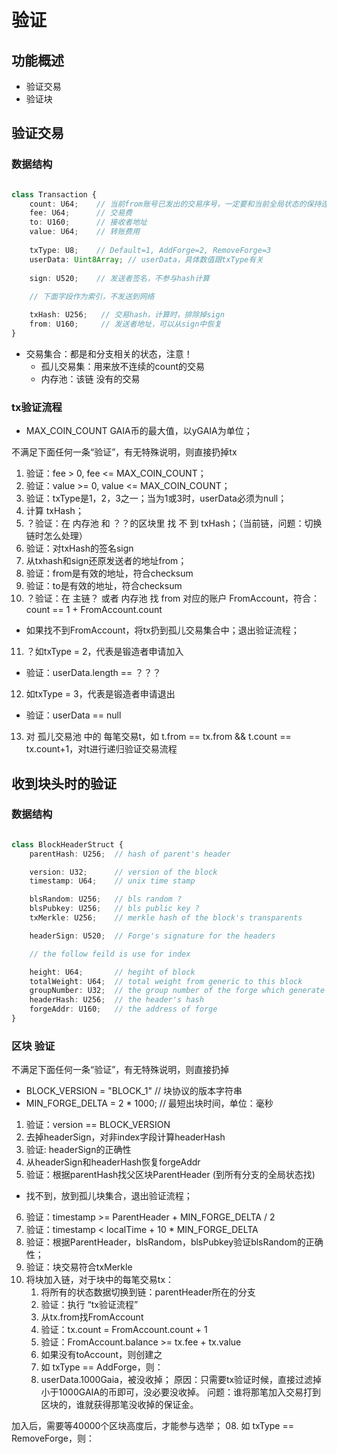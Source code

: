 # 验证

## 功能概述

* 验证交易
* 验证块

## 验证交易

### 数据结构

``` ts

class Transaction {
    count: U64;    // 当前from账号已发出的交易序号，一定要和当前全局状态的保持连续
    fee: U64;      // 交易费
    to: U160;      // 接收者地址
    value: U64;    // 转账费用
    
    txType: U8;    // Default=1, AddForge=2, RemoveForge=3
    userData: Uint8Array; // userData，具体数值跟txType有关
    
    sign: U520;    // 发送者签名，不参与hash计算
    
    // 下面字段作为索引，不发送到网络

    txHash: U256;   // 交易hash，计算时，排除掉sign
    from: U160;     // 发送者地址，可以从sign中恢复
}

```

* 交易集合：都是和分支相关的状态，注意！
    + 孤儿交易集：用来放不连续的count的交易
    + 内存池：该链 没有的交易

### tx验证流程 

* MAX_COIN_COUNT GAIA币的最大值，以yGAIA为单位；

不满足下面任何一条“验证”，有无特殊说明，则直接扔掉tx

01. 验证：fee > 0, fee <= MAX_COIN_COUNT； 
02. 验证：value >= 0, value <= MAX_COIN_COUNT；
03. 验证：txType是1，2，3之一；当为1或3时，userData必须为null；
04. 计算 txHash；
05. ？验证：在 内存池 和 ？？的区块里 找 不 到 txHash；（当前链，问题：切换链时怎么处理）
06. 验证：对txHash的签名sign
07. 从txhash和sign还原发送者的地址from；
08. 验证：from是有效的地址，符合checksum
09. 验证：to是有效的地址，符合checksum
10. ？验证：在 主链？ 或者 内存池 找 from 对应的账户 FromAccount，符合：count == 1 + FromAccount.count
   * 如果找不到FromAccount，将tx扔到孤儿交易集合中；退出验证流程；
11. ？如txType = 2，代表是锻造者申请加入
   * 验证：userData.length == ？？？
12. 如txType = 3，代表是锻造者申请退出
   * 验证：userData == null
13. 对 孤儿交易池 中的 每笔交易t，如 t.from == tx.from && t.count == tx.count+1，对t进行递归验证交易流程

## 收到块头时的验证

### 数据结构

``` ts

class BlockHeaderStruct {
    parentHash: U256;  // hash of parent's header

    version: U32;      // version of the block
    timestamp: U64;    // unix time stamp

    blsRandom: U256;   // bls random ?
    blsPubkey: U256;   // bls public key ?
    txMerkle: U256;    // merkle hash of the block's transparents

    headerSign: U520;  // Forge's signature for the headers

    // the follow feild is use for index

    height: U64;       // hegiht of block
    totalWeight: U64;  // total weight from generic to this block
    groupNumber: U32;  // the group number of the forge which generate the block
    headerHash: U256;  // the header's hash
    forgeAddr: U160;   // the address of forge
}

```

### 区块 验证

不满足下面任何一条“验证”，有无特殊说明，则直接扔掉

* BLOCK_VERSION = "BLOCK_1"   // 块协议的版本字符串  
* MIN_FORGE_DELTA = 2 * 1000; // 最短出块时间，单位：毫秒

01. 验证：version == BLOCK_VERSION
02. 去掉headerSign，对非index字段计算headerHash
03. 验证: headerSign的正确性
04. 从headerSign和headerHash恢复forgeAddr
05. 验证：根据parentHash找父区块ParentHeader (到所有分支的全局状态找)
   * 找不到，放到孤儿块集合，退出验证流程；
06. 验证：timestamp >= ParentHeader + MIN_FORGE_DELTA / 2
07. 验证：timestamp < localTime + 10 * MIN_FORGE_DELTA
08. 验证：根据ParentHeader，blsRandom，blsPubkey验证blsRandom的正确性；
09. 验证：块交易符合txMerkle
10. 将块加入链，对于块中的每笔交易tx：
    01. 将所有的状态数据切换到链：parentHeader所在的分支
    02. 验证：执行 “tx验证流程”
    03. 从tx.from找FromAccount
    04. 验证：tx.count = FromAccount.count + 1
    05. 验证：FromAccount.balance >= tx.fee + tx.value
    06. 如果没有toAccount，则创建之
    07. 如 txType == AddForge，则：
       01. userData.1000Gaia，被没收掉；
    原因：只需要tx验证时候，直接过滤掉小于1000GAIA的币即可，没必要没收掉。
    问题：谁将那笔加入交易打到区块的，谁就获得那笔没收掉的保证金。

加入后，需要等40000个区块高度后，才能参与选举；
    08. 如 txType == RemoveForge，则：